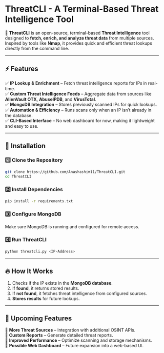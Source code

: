 # ThreatCLI - A Terminal-Based Threat Intelligence Tool

🚀 **ThreatCLI** is an open-source, terminal-based **Threat Intelligence** tool designed to **fetch, enrich, and analyze threat data** from multiple sources. Inspired by tools like **Nmap**, it provides quick and efficient threat lookups directly from the command line.


---

## ⚡ Features
✅ **IP Lookup & Enrichment** – Fetch threat intelligence reports for IPs in real-time.  
✅ **Custom Threat Intelligence Feeds** – Aggregate data from sources like **AlienVault OTX**, **AbuseIPDB**, and **VirusTotal**.  
✅ **MongoDB Integration** – Stores previously scanned IPs for quick lookups.  
✅ **Automation & Efficiency** – Runs scans only when an IP isn’t already in the database.  
✅ **CLI-Based Interface** – No web dashboard for now, making it lightweight and easy to use.  

---

## 🚀 Installation
### 1️⃣ Clone the Repository
```bash
git clone https://github.com/Anashashim11/ThreatCLI.git
cd ThreatCLI
```

### 2️⃣ Install Dependencies
```bash
pip install -r requirements.txt
```

### 3️⃣ Configure MongoDB
Make sure MongoDB is running and configured for remote access.

### 4️⃣ Run ThreatCLI
```bash
python threatcli.py <IP-Address>
```

---

## 🔥 How It Works
1. Checks if the IP exists in the **MongoDB database**.  
2. If **found**, it returns stored results.  
3. If **not found**, it fetches threat intelligence from configured sources.  
4. **Stores results** for future lookups.  

---

## 🎯 Upcoming Features
📌 **More Threat Sources** – Integration with additional OSINT APIs.  
📌 **Custom Reports** – Generate detailed threat reports.  
📌 **Improved Performance** – Optimize scanning and storage mechanisms.  
📌 **Possible Web Dashboard** – Future expansion into a web-based UI.  
